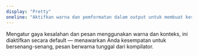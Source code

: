 ```yaml
---
display: "Pretty"
oneline: "Aktifkan warna dan pemformatan dalam output untuk membuat kesalahan kompilator lebih mudah dibaca"
---
```


Mengatur gaya kesalahan dan pesan menggunakan warna dan konteks, ini diaktifkan secara default &mdash; menawarkan Anda kesempatan untuk bersenang-senang,
pesan berwarna tunggal dari kompilator.
